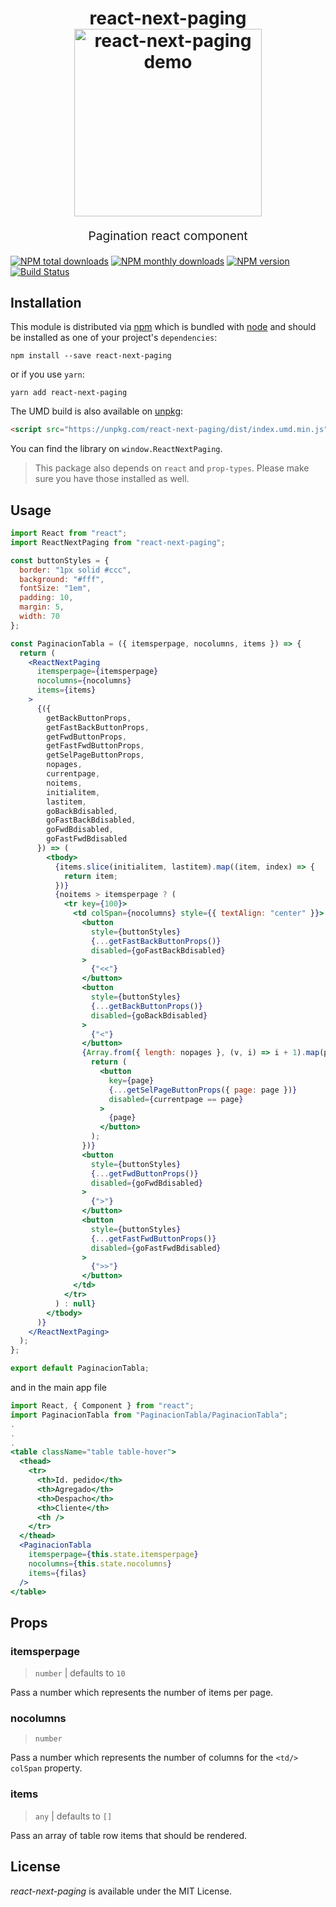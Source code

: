 <h1 align="center">
react-next-paging

<br>
<img src="https://cdn.rawgit.com/titanve/react-next-paging/788358af/other/demo/demo.PNG?raw=true" alt="react-next-paging demo" title="react-next-paging demo" width="300">
<br>

</h1>
<p align="center" style="font-size: 1.2rem;">Pagination react component</p>

[![NPM total downloads](https://img.shields.io/npm/dt/react-next-paging.svg?style=flat)](https://npmcharts.com/compare/react-next-paging?minimal=true)
[![NPM monthly downloads](https://img.shields.io/npm/dm/react-next-paging.svg?style=flat)](https://npmcharts.com/compare/react-next-paging?minimal=true)
[![NPM version](https://badge.fury.io/js/react-next-paging.svg)](http://badge.fury.io/js/react-next-paging)
[![Build Status](https://travis-ci.org/titanve/react-next-paging.svg?branch=master)](https://travis-ci.org/titanve/react-next-paging)

## Installation

This module is distributed via [npm](https://www.npmjs.com) which is bundled
with [node](https://nodejs.org) and should be installed as one of your project's
`dependencies`:

```shell
npm install --save react-next-paging
```

or if you use `yarn`:

```shell
yarn add react-next-paging
```

The UMD build is also available on [unpkg](https://unpkg.com):

```html
<script src="https://unpkg.com/react-next-paging/dist/index.umd.min.js"></script>
```

You can find the library on `window.ReactNextPaging`.

> This package also depends on `react` and `prop-types`. Please make sure you
> have those installed as well.

## Usage

```jsx
import React from "react";
import ReactNextPaging from "react-next-paging";

const buttonStyles = {
  border: "1px solid #ccc",
  background: "#fff",
  fontSize: "1em",
  padding: 10,
  margin: 5,
  width: 70
};

const PaginacionTabla = ({ itemsperpage, nocolumns, items }) => {
  return (
    <ReactNextPaging
      itemsperpage={itemsperpage}
      nocolumns={nocolumns}
      items={items}
    >
      {({
        getBackButtonProps,
        getFastBackButtonProps,
        getFwdButtonProps,
        getFastFwdButtonProps,
        getSelPageButtonProps,
        nopages,
        currentpage,
        noitems,
        initialitem,
        lastitem,
        goBackBdisabled,
        goFastBackBdisabled,
        goFwdBdisabled,
        goFastFwdBdisabled
      }) => (
        <tbody>
          {items.slice(initialitem, lastitem).map((item, index) => {
            return item;
          })}
          {noitems > itemsperpage ? (
            <tr key={100}>
              <td colSpan={nocolumns} style={{ textAlign: "center" }}>
                <button
                  style={buttonStyles}
                  {...getFastBackButtonProps()}
                  disabled={goFastBackBdisabled}
                >
                  {"<<"}
                </button>
                <button
                  style={buttonStyles}
                  {...getBackButtonProps()}
                  disabled={goBackBdisabled}
                >
                  {"<"}
                </button>
                {Array.from({ length: nopages }, (v, i) => i + 1).map(page => {
                  return (
                    <button
                      key={page}
                      {...getSelPageButtonProps({ page: page })}
                      disabled={currentpage == page}
                    >
                      {page}
                    </button>
                  );
                })}
                <button
                  style={buttonStyles}
                  {...getFwdButtonProps()}
                  disabled={goFwdBdisabled}
                >
                  {">"}
                </button>
                <button
                  style={buttonStyles}
                  {...getFastFwdButtonProps()}
                  disabled={goFastFwdBdisabled}
                >
                  {">>"}
                </button>
              </td>
            </tr>
          ) : null}
        </tbody>
      )}
    </ReactNextPaging>
  );
};

export default PaginacionTabla;
```

and in the main app file

```jsx
import React, { Component } from "react";
import PaginacionTabla from "PaginacionTabla/PaginacionTabla";
.
.
.
<table className="table table-hover">
  <thead>
    <tr>
      <th>Id. pedido</th>
      <th>Agregado</th>
      <th>Despacho</th>
      <th>Cliente</th>
      <th />
    </tr>
  </thead>
  <PaginacionTabla
    itemsperpage={this.state.itemsperpage}
    nocolumns={this.state.nocolumns}
    items={filas}
  />
</table>
```

## Props

### itemsperpage

> `number` | defaults to `10`

Pass a number which represents the number of items per page.

### nocolumns

> `number`

Pass a number which represents the number of columns for the `<td/>` `colSpan`
property.

### items

> `any` | defaults to `[]`

Pass an array of table row items that should be rendered.

## License

_react-next-paging_ is available under the MIT License.

